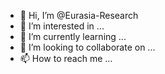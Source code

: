 - 👋 Hi, I’m @Eurasia-Research
- 👀 I’m interested in ...
- 🌱 I’m currently learning ...
- 💞️ I’m looking to collaborate on ...
- 📫 How to reach me ...

<!---
Eurasia-Research/Eurasia-Research is a ✨ special ✨ repository because its `README.md` (this file) appears on your GitHub profile.
You can click the Preview link to take a look at your changes.
--->
